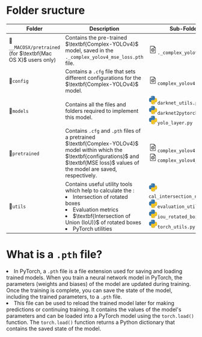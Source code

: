 # Folder sructure

<table>
  <thead>
    <tr>
      <th width="20%">Folder</th>
      <th width="42%">Description</th>
      <th width="28%">Sub-Folders/Files</th>
    </tr>
  </thead>
  <tbody>
    <tr>
      <td>📁<code>__MACOSX/pretrained</code><br>(for $\textbf{Mac OS X}$ users only)</td>
      <td>Contains the pre-trained $\textbf{Complex-YOLOv4}$ model, saved in the <code>._complex_yolov4_mse_loss.pth</code> file.</td>
      <td><img src="/img/icon_file_config.png" width="10%"><code>._complex_yolov4_mse_loss.pth</code></td>
    </tr>
    <tr>
      <td>📁<code>config</code></td>
      <td>Contains a <code>.cfg</code> file that sets different configurations for the $\textbf{Complex-YOLOv4}$ model.</td>
      <td><img src="/img/icon_file_config.png" width="10%"><code>complex_yolov4.cfg</code></td>
    </tr>
    <tr>
      <td>📁<code>models</code></td>
      <td>Contains all the files and folders required to implement this model.</td>
      <td>
      <img src="/img/icon_python.png" width="10%"><code>darknet_utils.py</code>
      <br>
      <img src="/img/icon_python.png" width="10%"><code>darknet2pytorch.py</code>
      <br>
      <img src="/img/icon_python.png" width="10%"><code>yolo_layer.py</code>
      </td>
    </tr>
    <tr>
      <td>📁<code>pretrained</code></td>
      <td>Contains <code>.cfg</code> and <code>.pth</code> files of a pretrained $\textbf{Complex-YOLOv4}$ model within which the $\textbf{configurations}$ and $\textbf{MSE loss}$ values of the model are saved, respectively.
      </td>
      <td>
        <img src="/img/icon_file_config.png" width="10%"><code>complex_yolov4.cfg</code>
        <br>
        <img src="/img/icon_file_config.png" width="10%"><code>complex_yolov4_mse_loss.pth</code>
      </td>
    </tr>
    <tr>
      <td>📁<code>utils</code></td>
      <td>Contains useful utility tools which help to calculate the :
        <li> Intersection of rotated boxes
        <li> Evaluation metrics
        <li> $\textbf{Intersection of Union (IoU)}$ of rotated boxes
        <li> PyTorch utilities
      </td>
      <td>
      <img src="/img/icon_python.png" width="10%"><code>cal_intersection_rotated_boxes.py</code>
      <br>
      <img src="/img/icon_python.png" width="10%"><code>evaluation_utils.py</code>
      <br>
      <img src="/img/icon_python.png" width="10%"><code>iou_rotated_boxes_utils.py</code>
      <br>
      <img src="/img/icon_python.png" width="10%"><code>torch_utils.py</code>
      </td>
    </tr>
  </tbody>
</table>

# What is a <code>.pth</code> file?
<li>
  In PyTorch, a <code>.pth</code> file is a file extension used for saving and loading trained models. When you train a neural network model in PyTorch, the parameters (weights and biases) of the model are updated during training. Once the training is complete, you can save the state of the model, including the trained parameters, to a <code>.pth</code> file.
</li>
<li>
  This file can be used to reload the trained model later for making predictions or continuing training. It contains the values of the model's parameters and can be loaded into a PyTorch model using the <code>torch.load()</code> function. The <code>torch.load()</code> function returns a Python dictionary that contains the saved state of the model. 
</li>

